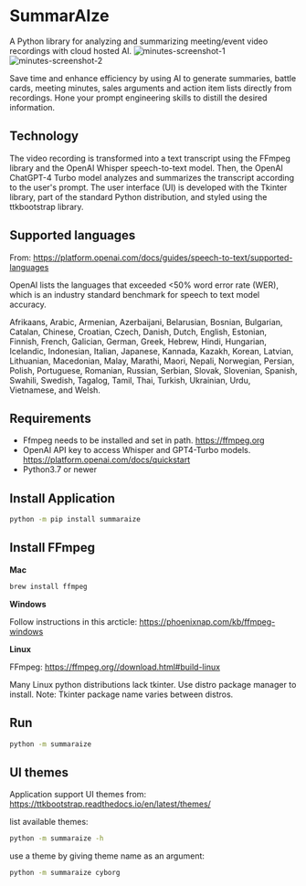 # SummarAIze

A Python library for analyzing and summarizing meeting/event video recordings with cloud hosted AI.
![minutes-screenshot-1](https://github.com/juslop/minutes/assets/1512110/9e390eb2-05c9-466f-b05e-c622ddb0b3a8)
![minutes-screenshot-2](https://github.com/juslop/minutes/assets/1512110/05e7b7ef-d61d-4a0a-be98-e6ee90739e3c)

Save time and enhance efficiency by using AI to generate summaries, battle cards, meeting minutes, 
sales arguments and action item lists directly from recordings.
Hone your prompt engineering skills to distill the desired information.

## Technology

The video recording is transformed into a text transcript using the FFmpeg library 
and the OpenAI Whisper speech-to-text model. 
Then, the OpenAI ChatGPT-4 Turbo model analyzes and summarizes the transcript 
according to the user's prompt. The user interface (UI) is developed with the 
Tkinter library, part of the standard Python distribution, and styled using 
the ttkbootstrap library.

## Supported languages

From: https://platform.openai.com/docs/guides/speech-to-text/supported-languages

OpenAI lists the languages that exceeded <50% word error rate (WER),
which is an industry standard benchmark for speech to text model accuracy.

Afrikaans, Arabic, Armenian, Azerbaijani, Belarusian, Bosnian, Bulgarian, Catalan, Chinese,
Croatian, Czech, Danish, Dutch, English, Estonian, Finnish, French, Galician, German, Greek,
Hebrew, Hindi, Hungarian, Icelandic, Indonesian, Italian, Japanese, Kannada, Kazakh, Korean,
Latvian, Lithuanian, Macedonian, Malay, Marathi, Maori, Nepali, Norwegian, Persian, Polish,
Portuguese, Romanian, Russian, Serbian, Slovak, Slovenian, Spanish, Swahili, Swedish, Tagalog,
Tamil, Thai, Turkish, Ukrainian, Urdu, Vietnamese, and Welsh.

## Requirements

- Ffmpeg needs to be installed and set in path. https://ffmpeg.org
- OpenAI API key to access Whisper and GPT4-Turbo models. https://platform.openai.com/docs/quickstart
- Python3.7 or newer

## Install Application

```bash
python -m pip install summaraize
```

## Install FFmpeg

**Mac**

```bash
brew install ffmpeg
```

**Windows**

Follow instructions in this arcticle:
https://phoenixnap.com/kb/ffmpeg-windows

**Linux**

FFmpeg: https://ffmpeg.org//download.html#build-linux

Many Linux python distributions lack tkinter. Use distro package manager to install.
Note: Tkinter package name varies between distros.

## Run

```bash
python -m summaraize
```

## UI themes

Application support UI themes from:
https://ttkbootstrap.readthedocs.io/en/latest/themes/

list available themes:

```bash
python -m summaraize -h
```

use a theme by giving theme name as an argument:

```bash
python -m summaraize cyborg
```
